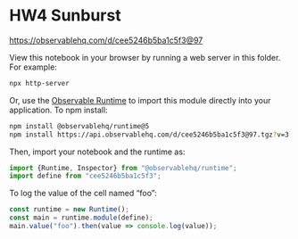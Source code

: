 # HW4 Sunburst

https://observablehq.com/d/cee5246b5ba1c5f3@97

View this notebook in your browser by running a web server in this folder. For
example:

~~~sh
npx http-server
~~~

Or, use the [Observable Runtime](https://github.com/observablehq/runtime) to
import this module directly into your application. To npm install:

~~~sh
npm install @observablehq/runtime@5
npm install https://api.observablehq.com/d/cee5246b5ba1c5f3@97.tgz?v=3
~~~

Then, import your notebook and the runtime as:

~~~js
import {Runtime, Inspector} from "@observablehq/runtime";
import define from "cee5246b5ba1c5f3";
~~~

To log the value of the cell named “foo”:

~~~js
const runtime = new Runtime();
const main = runtime.module(define);
main.value("foo").then(value => console.log(value));
~~~
